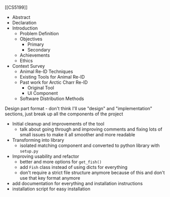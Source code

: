 [[CS5199]]

- Abstract
- Declaration
- Introduction
	- Problem Definition
	- Objectives
		- Primary
		- Secondary
	- Achievements
	- Ethics
- Context Survey
	- Animal Re-ID Techniques
	- Existing Tools for Animal Re-ID
	- Past work for Arctic Charr Re-ID
		- Original Tool
		- UI Component
	- Software Distribution Methods

Design part format - don't think I'll use "design" and "implementation" sections, just break up all the components of the project
- Initial cleanup and improvements of the tool
	- talk about going through and improving comments and fixing lots of small issues to make it all smoother and more readable
- Transforming into library
	- isolated matching component and converted to python library with `setup.py`
- Improving usability and refactor
	- better and more options for `get_fish()`
	- add `Fish` class instead of using dicts for everything
	- don't require a strict file structure anymore because of this and don't use that key format anymore
- add documentation for everything and installation instructions
- installation script for easy installation